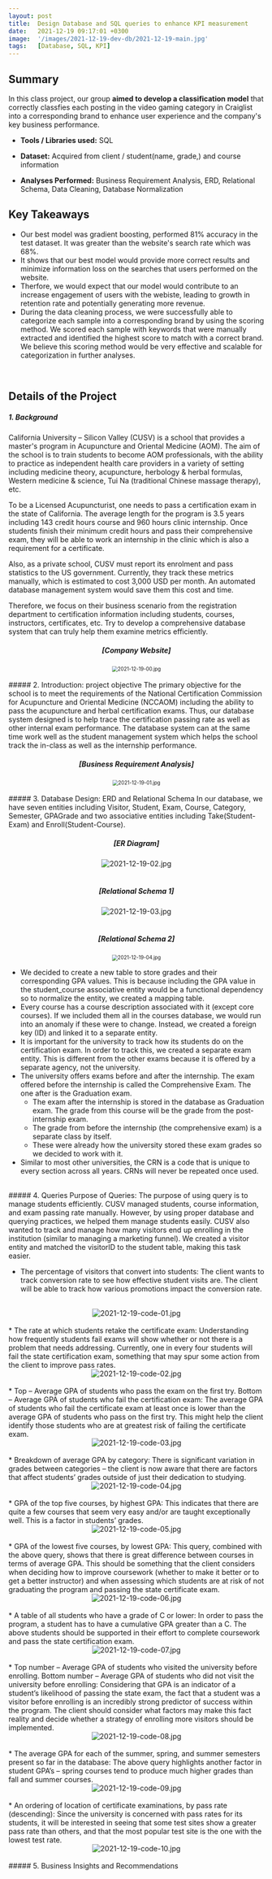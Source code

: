 ```yaml
---
layout: post
title:  Design Database and SQL queries to enhance KPI measurement
date:   2021-12-19 09:17:01 +0300
image:  '/images/2021-12-19-dev-db/2021-12-19-main.jpg'
tags:   [Database, SQL, KPI]
---
```


## Summary

In this class project, our group **aimed to develop a classification model** that correctly classfies each posting in the video gaming category in Craiglist into a corresponding brand to enhance user experience and the company's key business performance. 

* **Tools / Libraries used:** SQL

* **Dataset:** Acquired from client / student(name, grade,) and course information

* **Analyses Performed:** Business Requirement Analysis, ERD, Relational Schema, Data Cleaning, Database Normalization

## Key Takeaways
* Our best model was gradient boosting, performed 81% accuracy in the test dataset. It was greater than the website's search rate which was 68%.
* It shows that our best model would provide more correct results and minimize information loss on the searches that users performed on the website.
* Therfore, we would expect that our model would contribute to an increase engagement of users with the webiste, leading to growth in retention rate and potentially generating more revenue.
* During the data cleaning process, we were successfully able to categorize each sample into a corresponding brand by using the scoring method. We scored each sample with keywords that were manually extracted and identified the highest score to match with a correct brand. We believe this scoring method would be very effective and scalable for categorization in further analyses.

<br>

## Details of the Project 


##### 1. Background
California University – Silicon Valley (CUSV) is a school that provides a master's program in Acupuncture and Oriental Medicine (AOM). The aim of the school is to train students to become AOM professionals, with the ability to practice as independent health care providers in a variety of setting including medicine theory, acupuncture, herbology & herbal formulas, Western medicine & science, Tui Na (traditional Chinese massage therapy), etc.

To be a Licensed Acupuncturist, one needs to pass a certification exam in the state of California. The average length for the program is 3.5 years including 143 credit hours course and 960 hours clinic internship. Once students finish their minimum credit hours and pass their comprehensive exam, they will be able to work an internship in the clinic which is also a requirement for a certificate.

Also, as a private school, CUSV must report its enrolment and pass statistics to the US government. Currently, they track these metrics manually, which is estimated to cost 3,000 USD per month. An automated database management system would save them this cost and time.

Therefore, we focus on their business scenario from the registration department to certification information including students, courses, instructors, certificates, etc. Try to develop a comprehensive database system that can truly help them examine metrics efficiently.
<div style='text-align:center'>
<h5>[Company Website]</h5>
</div>
<div style="text-align:center;">
<img src="../images/2021-12-19-dev-db/2021-12-19-00.jpg" alt="2021-12-19-00.jpg" style="zoom:70%;" class="center" />
</div>

<br>
##### 2. Introduction: project objective
The primary objective for the school is to meet the requirements of the National Certification Commission for Acupuncture and Oriental Medicine (NCCAOM) including the ability to pass the acupuncture and herbal certification exams. Thus, our database system designed is to help trace the certification passing rate as well as other internal exam performance.
The database system can at the same time work well as the student management system which helps the school track the in-class as well as the internship performance.
<div style='text-align:center'>
<h5>[Business Requirement Analysis]</h5>
</div>
<div style="text-align:center;">
<img src="../images/2021-12-19-dev-db/2021-12-19-01.jpg" alt="2021-12-19-01.jpg" style="zoom:70%;" class="center" />
</div>

<br>
##### 3. Database Design: ERD and Relational Schema
In our database, we have seven entities including Visitor, Student, Exam, Course, Category, Semester, GPAGrade and two associative entities including Take(Student-Exam) and Enroll(Student-Course).

<br>
<div style='text-align:center'>
<h5>[ER Diagram]</h5>
</div>
<div style="text-align:center;">
<img src="../images/2021-12-19-dev-db/2021-12-19-02.jpg" alt="2021-12-19-02.jpg" />
</div>

<br>
<div style='text-align:center'>
<h5>[Relational Schema 1]</h5>
</div>
<div style="text-align:center;">
<img src="../images/2021-12-19-dev-db/2021-12-19-03.jpg" alt="2021-12-19-03.jpg" />
</div>

<br>
<div style='text-align:center'>
<h5>[Relational Schema 2]</h5>
</div>
<div style="text-align:center;">
<img src="../images/2021-12-19-dev-db/2021-12-19-04.jpg" alt="2021-12-19-04.jpg" style="zoom:70%;" class="center" />
</div>

* We decided to create a new table to store grades and their corresponding GPA values. This is because including the GPA value in the student_course associative entity would be a functional dependency so to normalize the entity, we created a mapping table.
* Every course has a course description associated with it (except core courses). If we included them all in the courses database, we would run into an anomaly if these were to change. Instead, we created a foreign key (ID) and linked it to a separate entity.
* It is important for the university to track how its students do on the certification exam. In order to track this, we created a separate exam entity. This is different from the other exams because it is offered by a separate agency, not the university.
* The university offers exams before and after the internship. The exam offered before the internship is called the Comprehensive Exam. The one after is the Graduation exam.
    - The exam after the internship is stored in the database as Graduation exam. The grade from this course will be the grade from the post-internship exam.
    - The grade from before the internship (the comprehensive exam) is a separate class by itself.
    - These were already how the university stored these exam grades so we decided to work with it.
* Similar to most other universities, the CRN is a code that is unique to every section across all years. CRNs will never be repeated once used.


<br>
##### 4. Queries
Purpose of Queries:  The purpose of using query is to manage students efficiently. CUSV managed students, course information, and exam passing rate manually. However, by using proper database and querying practices, we helped them manage students easily. CUSV also wanted to track and manage how many visitors end up enrolling in the institution (similar to managing a marketing funnel). We created a visitor entity and matched the visitorID to the student table, making this task easier.

* The percentage of visitors that convert into students: The client wants to track conversion rate to see how effective student visits are.  The client will be able to track how various promotions impact the conversion rate.
<br>
<div style="text-align:center;">
<img src="../images/2021-12-19-dev-db/2021-12-19-code-01.jpg" alt="2021-12-19-code-01.jpg"  class="center" />
</div>

<br>
* The rate at which students retake the certificate exam: Understanding how frequently students fail exams will show whether or not there is a problem that needs addressing.  Currently, one in every four students will fail the state certification exam, something that may spur some action from the client to improve pass rates.
<br>
<div style="text-align:center;">
<img src="../images/2021-12-19-dev-db/2021-12-19-code-02.jpg" alt="2021-12-19-code-02.jpg" class="center" />
</div>

<br>
* Top – Average GPA of students who pass the exam on the first try.  Bottom – Average GPA of students who fail the certification exam: The average GPA of students who fail the certificate exam at least once is lower than the average GPA of students who pass on the first try.  This might help the client identify those students who are at greatest risk of failing the certificate exam.
<br>
<div style="text-align:center;">
<img src="../images/2021-12-19-dev-db/2021-12-19-code-03.jpg" alt="2021-12-19-code-03.jpg" class="center" />
</div>

<br>
* Breakdown of average GPA by category: There is significant variation in grades between categories – the client is now aware that there are factors that affect students’ grades outside of just their dedication to studying.
<br>
<div style="text-align:center;">
<img src="../images/2021-12-19-dev-db/2021-12-19-code-04.jpg" alt="2021-12-19-code-04.jpg" class="center" />
</div>

<br>
* GPA of the top five courses, by highest GPA: This indicates that there are quite a few courses that seem very easy and/or are taught exceptionally well.  This is a factor in students’ grades.
<br>
<div style="text-align:center;">
<img src="../images/2021-12-19-dev-db/2021-12-19-code-05.jpg" alt="2021-12-19-code-05.jpg" class="center" />
</div>

<br>
* GPA of the lowest five courses, by lowest GPA: This query, combined with the above query, shows that there is great difference between courses in terms of average GPA.  This should be something that the client considers when deciding how to improve coursework (whether to make it better or to get a better instructor) and when assessing which students are at risk of not graduating the program and passing the state certificate exam.
<br>
<div style="text-align:center;">
<img src="../images/2021-12-19-dev-db/2021-12-19-code-06.jpg" alt="2021-12-19-code-06.jpg" class="center" />
</div>

<br>
* A table of all students who have a grade of C or lower: In order to pass the program, a student has to have a cumulative GPA greater than a C.  The above students should be supported in their effort to complete coursework and pass the state certification exam.
<br>
<div style="text-align:center;">
<img src="../images/2021-12-19-dev-db/2021-12-19-code-07.jpg" alt="2021-12-19-code-07.jpg" class="center" />
</div>

<br>
* Top number – Average GPA of students who visited the university before enrolling.  Bottom number – Average GPA of students who did not visit the university before enrolling: Considering that GPA is an indicator of a student’s likelihood of passing the state exam, the fact that a student was a visitor before enrolling is an incredibly strong predictor of success within the program.  The client should consider what factors may make this fact reality and decide whether a strategy of enrolling more visitors should be implemented.
<br>
<div style="text-align:center;">
<img src="../images/2021-12-19-dev-db/2021-12-19-code-08.jpg" alt="2021-12-19-code-08.jpg" class="center" />
</div>

<br>
* The average GPA for each of the summer, spring, and summer semesters present so far in the database: The above query highlights another factor in student GPA’s – spring courses tend to produce much higher grades than fall and summer courses.
<br>
<div style="text-align:center;">
<img src="../images/2021-12-19-dev-db/2021-12-19-code-09.jpg" alt="2021-12-19-code-09.jpg" class="center" />
</div>

<br>
* An ordering of location of certificate examinations, by pass rate (descending): Since the university is concerned with pass rates for its students, it will be interested in seeing that some test sites show a greater pass rate than others, and that the most popular test site is the one with the lowest test rate.
<br>
<div style="text-align:center;">
<img src="../images/2021-12-19-dev-db/2021-12-19-code-10.jpg" alt="2021-12-19-code-10.jpg" class="center" />
</div>

<br>
##### 5. Business Insights and Recommendations
